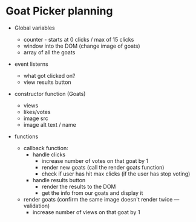 # Goat Picker planning

- Global variables
  - counter - starts at 0 clicks / max of 15 clicks
  - window into the DOM (change image of goats)
  - array of all the goats

- event listerns
  - what got clicked on?
  - view results button

- constructor function (Goats)
  - views
  - likes/votes
  - image src
  - image alt text / name

- functions
  - callback function:
    - handle clicks
      - increase number of votes on that goat by 1
      - render new goats (call the render goats function)
      - check if user has hit max clicks (if the user has stop voting)
    - handle results button
      - render the results to the DOM
      - get the info from our goats and display it
  - render goats (confirm the same image doesn't render twice — validation)
    - increase number of views on that goat by 1

